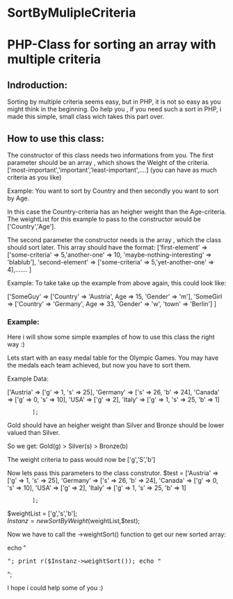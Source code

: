 # SortByMulipleCriteria
<h1>PHP-Class for sorting an array with multiple criteria</h1>

<h2>Indroduction: </h2>

Sorting by multiple criteria seems easy, but in PHP, it is not so easy as you might think
in the beginning. Do help you , if you need such a sort in PHP, i made this simple, small
class wich takes this part over.


<h2>How to use this class: </h2>

The constructor of this class needs two informations from you. The first parameter should be an array , 
which shows the Weight of the criteria. ['most-important','important','least-important',....] (you can have as much criteria as you like)

Example: You want to sort by Country and then secondly you want to sort by Age.

In this case the Country-criteria has an heigher weight than the Age-criteria. 
The weightList for this example to pass to the constructor would be ['Country','Age'].

The second parameter the constructor needs is the array , which the class should sort later. This array should have the format: ['first-element'   => ['some-criteria' => 5,'another-one' => 10, 'maybe-nothing-interesting' => 'blablub'],
         'second-element'  => ['some-criteria' => 5,'yet-another-one' => 4],.......
        ]
        
Example: To  take  take up the example from above again, this could look like:

['SomeGuy' => ['Country' => 'Austria', Age => 15, 'Gender' => 'm'],
 'SomeGirl => ['Country' => 'Germany', Age => 33, 'Gender' => 'w', 'town' => 'Berlin']
]

<h3>Example: </h3>

Here i will show some simple examples of how to use this class the right way :)

Lets start with an easy medal table for the Olympic Games. You may have the medals each team
achieved, but now you have to sort them. 

Example Data:

 ['Austria' =>  ['g' => 1, 's' => 25],
             'Germany' => ['s' => 26, 'b' => 24],
             'Canada'  => ['g' => 0, 's' => 10],
             'USA' => ['g' => 2],
             'Italy' => ['g' => 1, 's' => 25, 'b' => 1]

            ];


Gold should have an heigher weight than Silver and Bronze should
be lower valued than Silver.

So we get: Gold(g) > Silver(s) > Bronze(b)

The weight criteria to pass would now be ['g','S','b']

Now lets pass this parameters to the class construtor.
 $test = ['Austria' =>  ['g' => 1, 's' => 25],
             'Germany' => ['s' => 26, 'b' => 24],
             'Canada'  => ['g' => 0, 's' => 10],
             'USA' => ['g' => 2],
             'Italy' => ['g' => 1, 's' => 25, 'b' => 1]

            ];
            
 $weightList = ['g','s','b'];           
 $Instanz = new SortByWeight($weightList,$test);
 
 Now we have to call the ->weightSort() function to get our new sorted array:
 
  echo "<pre>";
    print_r($Instanz->weightSort());
    echo "</pre>";
    
I hope i could help some of you :)











